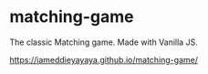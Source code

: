 # matching-game
The classic Matching game. Made with Vanilla JS.

https://iameddieyayaya.github.io/matching-game/
